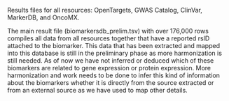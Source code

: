 Results files for all resources: OpenTargets, GWAS Catalog, ClinVar, MarkerDB, and OncoMX.

The main result file (biomarkersdb_prelim.tsv) with over 176,000 rows compiles all data from all resources together that have a reported rsID attached to the biomarker. This data that has been extracted and mapped into this database is still in the preliminary phase as more harmonization is still needed. As of now we have not inferred or deduced which of these biomarkers are related to gene expression or protein expression. More harmonization and work needs to be done to infer this kind of information about the biomarkers whether it is directly from the source extracted or from an external source as we have used to map other details. 
